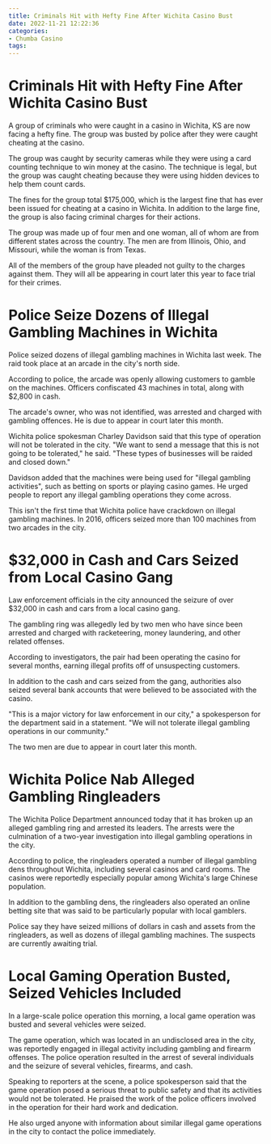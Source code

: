 ```yaml
---
title: Criminals Hit with Hefty Fine After Wichita Casino Bust
date: 2022-11-21 12:22:36
categories:
- Chumba Casino
tags:
---
```



#  Criminals Hit with Hefty Fine After Wichita Casino Bust

A group of criminals who were caught in a casino in Wichita, KS are now facing a hefty fine. The group was busted by police after they were caught cheating at the casino.

The group was caught by security cameras while they were using a card counting technique to win money at the casino. The technique is legal, but the group was caught cheating because they were using hidden devices to help them count cards.

The fines for the group total $175,000, which is the largest fine that has ever been issued for cheating at a casino in Wichita. In addition to the large fine, the group is also facing criminal charges for their actions.

The group was made up of four men and one woman, all of whom are from different states across the country. The men are from Illinois, Ohio, and Missouri, while the woman is from Texas.

All of the members of the group have pleaded not guilty to the charges against them. They will all be appearing in court later this year to face trial for their crimes.

#  Police Seize Dozens of Illegal Gambling Machines in Wichita

Police seized dozens of illegal gambling machines in Wichita last week. The raid took place at an arcade in the city's north side.

According to police, the arcade was openly allowing customers to gamble on the machines. Officers confiscated 43 machines in total, along with $2,800 in cash.

The arcade's owner, who was not identified, was arrested and charged with gambling offences. He is due to appear in court later this month.

Wichita police spokesman Charley Davidson said that this type of operation will not be tolerated in the city. "We want to send a message that this is not going to be tolerated," he said. "These types of businesses will be raided and closed down."

Davidson added that the machines were being used for "illegal gambling activities", such as betting on sports or playing casino games. He urged people to report any illegal gambling operations they come across.

This isn't the first time that Wichita police have crackdown on illegal gambling machines. In 2016, officers seized more than 100 machines from two arcades in the city.

#  $32,000 in Cash and Cars Seized from Local Casino Gang

Law enforcement officials in the city announced the seizure of over $32,000 in cash and cars from a local casino gang.

The gambling ring was allegedly led by two men who have since been arrested and charged with racketeering, money laundering, and other related offenses.

According to investigators, the pair had been operating the casino for several months, earning illegal profits off of unsuspecting customers.

In addition to the cash and cars seized from the gang, authorities also seized several bank accounts that were believed to be associated with the casino.

"This is a major victory for law enforcement in our city," a spokesperson for the department said in a statement. "We will not tolerate illegal gambling operations in our community."

The two men are due to appear in court later this month.

#  Wichita Police Nab Alleged Gambling Ringleaders

The Wichita Police Department announced today that it has broken up an alleged gambling ring and arrested its leaders. The arrests were the culmination of a two-year investigation into illegal gambling operations in the city.

According to police, the ringleaders operated a number of illegal gambling dens throughout Wichita, including several casinos and card rooms. The casinos were reportedly especially popular among Wichita's large Chinese population.

In addition to the gambling dens, the ringleaders also operated an online betting site that was said to be particularly popular with local gamblers.

Police say they have seized millions of dollars in cash and assets from the ringleaders, as well as dozens of illegal gambling machines. The suspects are currently awaiting trial.

#  Local Gaming Operation Busted, Seized Vehicles Included

In a large-scale police operation this morning, a local game operation was busted and several vehicles were seized.

The game operation, which was located in an undisclosed area in the city, was reportedly engaged in illegal activity including gambling and firearm offenses. The police operation resulted in the arrest of several individuals and the seizure of several vehicles, firearms, and cash.

Speaking to reporters at the scene, a police spokesperson said that the game operation posed a serious threat to public safety and that its activities would not be tolerated. He praised the work of the police officers involved in the operation for their hard work and dedication.

He also urged anyone with information about similar illegal game operations in the city to contact the police immediately.